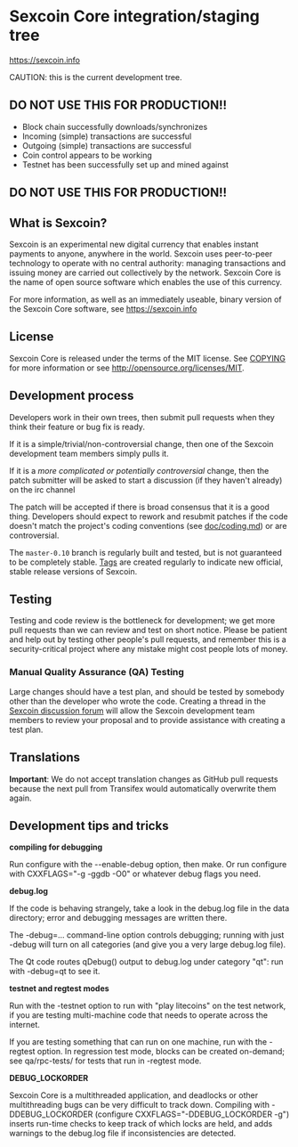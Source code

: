 Sexcoin Core integration/staging tree
=====================================

https://sexcoin.info

CAUTION: this is the current development tree. 

DO NOT USE THIS FOR PRODUCTION!!
--------------------------------

- Block chain successfully downloads/synchronizes
- Incoming (simple) transactions are successful
- Outgoing (simple) transactions are successful
- Coin control appears to be working
- Testnet has been successfully set up and mined against

DO NOT USE THIS FOR PRODUCTION!!
--------------------------------


What is Sexcoin?
----------------

Sexcoin is an experimental new digital currency that enables instant payments to
anyone, anywhere in the world. Sexcoin uses peer-to-peer technology to operate
with no central authority: managing transactions and issuing money are carried
out collectively by the network. Sexcoin Core is the name of open source
software which enables the use of this currency.

For more information, as well as an immediately useable, binary version of
the Sexcoin Core software, see https://sexcoin.info

License
-------

Sexcoin Core is released under the terms of the MIT license. See [COPYING](COPYING) for more
information or see http://opensource.org/licenses/MIT.

Development process
-------------------

Developers work in their own trees, then submit pull requests when they think
their feature or bug fix is ready.

If it is a simple/trivial/non-controversial change, then one of the Sexcoin
development team members simply pulls it.

If it is a *more complicated or potentially controversial* change, then the patch
submitter will be asked to start a discussion (if they haven't already) on the
irc channel

The patch will be accepted if there is broad consensus that it is a good thing.
Developers should expect to rework and resubmit patches if the code doesn't
match the project's coding conventions (see [doc/coding.md](doc/coding.md)) or are
controversial.

The `master-0.10` branch is regularly built and tested, but is not guaranteed to be
completely stable. [Tags](https://github.com/sexcoin/sexcoin/tags) are created
regularly to indicate new official, stable release versions of Sexcoin.

Testing
-------

Testing and code review is the bottleneck for development; we get more pull
requests than we can review and test on short notice. Please be patient and help out by testing
other people's pull requests, and remember this is a security-critical project where any mistake might cost people
lots of money.

### Manual Quality Assurance (QA) Testing

Large changes should have a test plan, and should be tested by somebody other
than the developer who wrote the code.
Creating a thread in the [Sexcoin discussion forum](http://sexcoinforum.com) will allow the Sexcoin
development team members to review your proposal and to provide assistance with creating a test plan. 


Translations
------------

**Important**: We do not accept translation changes as GitHub pull requests because the next
pull from Transifex would automatically overwrite them again.


Development tips and tricks
---------------------------

**compiling for debugging**

Run configure with the --enable-debug option, then make. Or run configure with
CXXFLAGS="-g -ggdb -O0" or whatever debug flags you need.

**debug.log**

If the code is behaving strangely, take a look in the debug.log file in the data directory;
error and debugging messages are written there.

The -debug=... command-line option controls debugging; running with just -debug will turn
on all categories (and give you a very large debug.log file).

The Qt code routes qDebug() output to debug.log under category "qt": run with -debug=qt
to see it.

**testnet and regtest modes**

Run with the -testnet option to run with "play litecoins" on the test network, if you
are testing multi-machine code that needs to operate across the internet.

If you are testing something that can run on one machine, run with the -regtest option.
In regression test mode, blocks can be created on-demand; see qa/rpc-tests/ for tests
that run in -regtest mode.

**DEBUG_LOCKORDER**

Sexcoin Core is a multithreaded application, and deadlocks or other multithreading bugs
can be very difficult to track down. Compiling with -DDEBUG_LOCKORDER (configure
CXXFLAGS="-DDEBUG_LOCKORDER -g") inserts run-time checks to keep track of which locks
are held, and adds warnings to the debug.log file if inconsistencies are detected.
